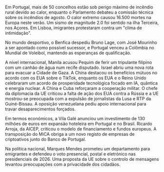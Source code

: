 Em Portugal, mais de 50 concelhos estão sob perigo máximo de incêndio rural devido ao calor, enquanto o Parlamento debateu a comissão técnica sobre os incêndios de agosto. O calor extremo causou 16.500 mortes na Europa neste verão. Um sismo de magnitude 2.0 foi sentido na ilha Terceira, nos Açores. Em Lisboa, imigrantes protestaram contra um "clima de intimidação".

No mundo desportivo, o Benfica despediu Bruno Lage, com José Mourinho a ser apontado como possível sucessor, e Portugal venceu a Colômbia no Mundial de Voleibol, mantendo as esperanças de qualificação.

A nível internacional, Manila acusou Pequim de ferir um tripulante filipino com um canhão de água num recife disputado. Israel abriu uma nova rota para evacuar a Cidade de Gaza. A China destacou os benefícios mútuos no acordo com os EUA sobre o TikTok, enquanto os EUA e o Reino Unido celebraram um acordo de prosperidade tecnológica focado em IA, quântica e energia nuclear. A China e Cuba reforçaram a cooperação militar. O chefe da diplomacia da UE criticou a falta de ação dos EUA contra a Rússia e a UE mostrou-se preocupada com a expulsão de jornalistas da Lusa e RTP da Guiné-Bissau. A oposição venezuelana pediu apoio internacional para travar desaparecimentos forçados.

Em termos económicos, a Vila Galé anunciou um investimento de 130 milhões de euros em expansão hoteleira em Portugal e no Brasil. Ricardo Arroja, da AICEP, criticou o modelo de financiamento e fundos europeus. A transposição do MiCA obriga a um novo registo de empresas de criptoativos junto do Banco de Portugal.

Na política nacional, Marques Mendes prometeu um departamento para emigrantes e defendeu o voto presencial, postal e eletrónico nas presidenciais de 2026. Uma proposta da UE sobre o controlo de mensagens levantou preocupações com a privacidade dos cidadãos.